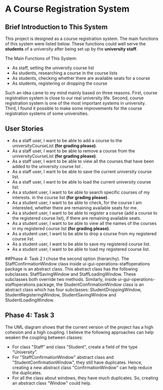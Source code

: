 # A Course Registration System

## Brief Introduction to This System


This project is designed as a course registration system. The main functions of this system were listed below. These 
functions could well serve the **students** of a university after being set up by the **university staff**.

The Main Functions of This System:
- As staff, setting the university course list
- As students, researching a course in the course lists
- As students, checking whether there are available seats for a course
- As students, registering or dropping the course 

<p>Such an idea came to my mind mainly based on three reasons. First, course registration system is close to our 
real university life. Second, course registration system is one of the most important systems in university. 
Third, I found it possible to make some improvements for the course registration systems of some universities.</p>

## User Stories
- As a staff user, I want to be able to add a course to the universityCourseList **(for grading please)**.
- As a staff user, I want to be able to remove a course from the universityCourseList **(for grading please)**.
- As a staff user, I want to be able to view all the courses that have been added to the 
university course list .
- As a staff user, I want to be able to save the current university course list.
- As a staff user, I want to be able to load the current university course list. 
- As a student user, I want to be able to search specific courses of my interests.
in the course list **(for grading please)**.
- As a student user, I want to be able to check, for the course I am interested, whether there are remaining available 
seats for me.
- As a student user, I want to be able to register a course (add a course to the registered course list), if there are
remaining available seats. 
- As a student user, I want to be able to view all the names of the courses in my 
registered course list **(for grading please)**.
- As a student user, I want to be able to drop a course from my registered course list.
- As a student user, I want to be able to save my registered course list.
- As a student user, I want to be able to load my registered course list.

##Phase 4: Task 2
I chose the second option (hierarchy). The StaffConfirmationWindow class inside ui-gui-operations-staffoperations
package is an abstract class. This abstract class has the following subclasses: StaffSavingWindow and 
StaffLoadingWindow. These subclasses both override two methods. Similarly, inside ui-gui-operations-staffoperations 
package, the StudentConfirmationWindow class is an abstract class which has four subclasses: StudentDroppingWindow,
StudentRegisteringWindow, StudentSavingWindow and StudentLoadingWindow. 

## Phase 4: Task 3
The UML diagram shows that the current version of the project has a high cohesion and a high coupling. I believe the 
following approaches can help weaken the coupling between classes:
- For class "Staff" and class "Student", create a field of the type "University".
- For "StaffConfirmationWindow" abstract class and "StudentConfirmationWindow", they still have duplicates. Hence, 
creating a new abstract class "ConfirmationWindow" can help reduce the duplicates.
- For all the class about windows, they have much duplicates. So, creating an abstract class "Window" could help.